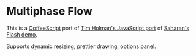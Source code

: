 Multiphase Flow
===============

This is a [CoffeeScript](http://coffeescript.org/) port of [Tim Holman's JavaScript port](http://tholman.com/series/flash-forward/ports/multiphase-flow/01/) of [Saharan's Flash demo](http://wonderfl.net/c/qszD).

Supports dynamic resizing, prettier drawing, options panel.
